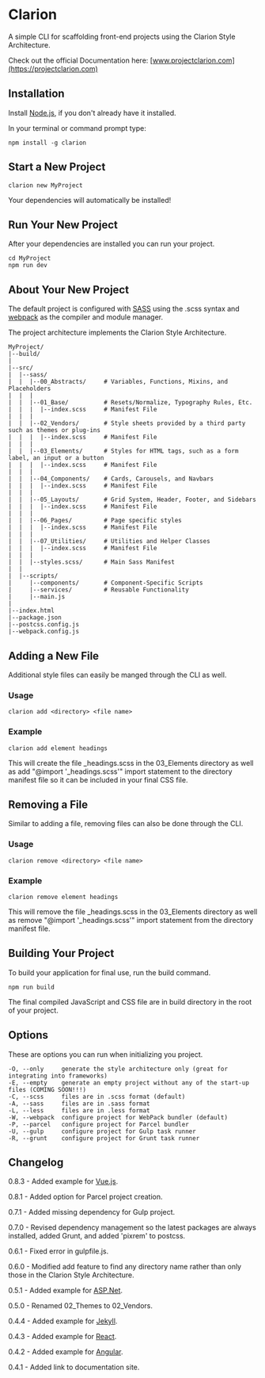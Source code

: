 # Clarion

A simple CLI for scaffolding front-end projects using the Clarion Style Architecture.

Check out the official Documentation here: [www.projectclarion.com](https://projectclarion.com)


## Installation

Install [Node.js](https://nodejs.org/en/), if you don't already have it installed.

In your terminal or command prompt type:

    npm install -g clarion


## Start a New Project
    clarion new MyProject

Your dependencies will automatically be installed!


## Run Your New Project
After your dependencies are installed you can run your project.

    cd MyProject
    npm run dev

## About Your New Project

The default project is configured with [SASS](http://sass-lang.com/) using the .scss syntax and [webpack](https://webpack.js.org/) as the compiler and module manager.

The project architecture implements the Clarion Style Architecture.

    MyProject/
    |--build/
    |
    |--src/
    |  |--sass/
    |  |  |--00_Abstracts/     # Variables, Functions, Mixins, and Placeholders
    |  |  |
    |  |  |--01_Base/          # Resets/Normalize, Typography Rules, Etc.
    |  |  |  |--index.scss     # Manifest File
    |  |  |
    |  |  |--02_Vendors/       # Style sheets provided by a third party such as themes or plug-ins
    |  |  |  |--index.scss     # Manifest File
    |  |  |
    |  |  |--03_Elements/      # Styles for HTML tags, such as a form label, an input or a button
    |  |  |  |--index.scss     # Manifest File
    |  |  |
    |  |  |--04_Components/    # Cards, Carousels, and Navbars
    |  |  |  |--index.scss     # Manifest File
    |  |  |  
    |  |  |--05_Layouts/       # Grid System, Header, Footer, and Sidebars
    |  |  |  |--index.scss     # Manifest File
    |  |  |
    |  |  |--06_Pages/         # Page specific styles
    |  |  |  |--index.scss     # Manifest File
    |  |  |
    |  |  |--07_Utilities/     # Utilities and Helper Classes
    |  |  |  |--index.scss     # Manifest File
    |  |  |
    |  |  |--styles.scss/      # Main Sass Manifest
    |  |
    |  |--scripts/
    |     |--components/       # Component-Specific Scripts
    |     |--services/         # Reusable Functionality
    |     |--main.js
    |   
    |--index.html
    |--package.json
    |--postcss.config.js
    |--webpack.config.js

## Adding a New File

Additional style files can easily be manged through the CLI as well.

### Usage

    clarion add <directory> <file name>

### Example

    clarion add element headings

This will create the file _headings.scss in the 03_Elements directory as well as add "@import '_headings.scss'" import statement to the directory manifest file so it can be included in your final CSS file.

## Removing a File

Similar to adding a file, removing files can also be done through the CLI.

### Usage

    clarion remove <directory> <file name>

### Example

    clarion remove element headings

This will remove the file _headings.scss in the 03_Elements directory as well as remove "@import '_headings.scss'" import statement from the directory manifest file.

## Building Your Project

To build your application for final use, run the build command.

    npm run build

The final compiled JavaScript and CSS file are in build directory in the root of your project.

## Options

These are options you can run when initializing you project.

    -O, --only     generate the style architecture only (great for integrating into frameworks)
    -E, --empty    generate an empty project without any of the start-up files (COMING SOON!!!)
    -C, --scss     files are in .scss format (default)
    -A, --sass     files are in .sass format
    -L, --less     files are in .less format
    -W, --webpack  configure project for WebPack bundler (default)
    -P, --parcel   configure project for Parcel bundler
    -U, --gulp     configure project for Gulp task runner
    -R, --grunt    configure project for Grunt task runner


## Changelog

0.8.3 - Added example for [Vue.js](https://projectclarion.com/examples/vuejs/).

0.8.1 - Added option for Parcel project creation.

0.7.1 - Added missing dependency for Gulp project.

0.7.0 - Revised dependency management so the latest packages are always installed, added Grunt, and added 'pixrem' to postcss.

0.6.1 - Fixed error in gulpfile.js.

0.6.0 - Modified add feature to find any directory name rather than only those in the Clarion Style Architecture.

0.5.1 - Added example for [ASP.Net](https://projectclarion.com/examples/aspnet/).

0.5.0 - Renamed 02_Themes to 02_Vendors.

0.4.4 - Added example for [Jekyll](https://projectclarion.com/examples/jekyll/).

0.4.3 - Added example for [React](https://projectclarion.com/examples/react/).

0.4.2 - Added example for [Angular](https://projectclarion.com/examples/angular/).

0.4.1 - Added link to documentation site.


